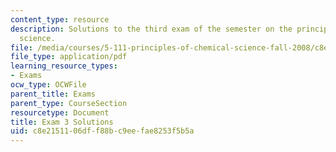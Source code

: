 ```yaml
---
content_type: resource
description: Solutions to the third exam of the semester on the principles of chemical
  science.
file: /media/courses/5-111-principles-of-chemical-science-fall-2008/c8e2151106dff88bc9eefae8253f5b5a_E3_FA08_key.pdf
file_type: application/pdf
learning_resource_types:
- Exams
ocw_type: OCWFile
parent_title: Exams
parent_type: CourseSection
resourcetype: Document
title: Exam 3 Solutions
uid: c8e21511-06df-f88b-c9ee-fae8253f5b5a
---
```

